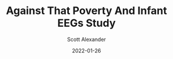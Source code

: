 ---
layout: podcast
title: "Against That Poverty And Infant EEGs Study"
author: Scott Alexander
description: https://astralcodexten.substack.com/p/against-that-poverty-and-infant-eegs
date: 2022-01-26
length: 2518302
duration: 629
guid: against-that-poverty-and-infant-eegs
---